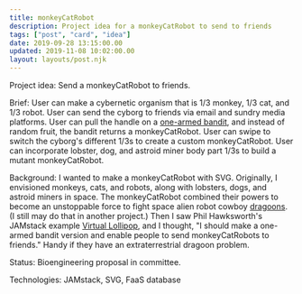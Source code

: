 ```yaml
---
title: monkeyCatRobot
description: Project idea for a monkeyCatRobot to send to friends
tags: ["post", "card", "idea"]
date: 2019-09-28 13:15:00.00
updated: 2019-11-08 10:02:00.00
layout: layouts/post.njk
---
```


Project idea: Send a monkeyCatRobot to friends.

Brief: User can make a cybernetic organism that is 1/3 monkey, 1/3 cat, and 1/3 robot. User can send the cyborg to friends via email and sundry media platforms. User can pull the handle on a [one-armed bandit](https://chambers.co.uk/search/?query=one-armed+bandit&title=21st "Definition of a one-armed bandit"), and instead of random fruit, the bandit returns a monkeyCatRobot. User can swipe to switch the cyborg's different 1/3s to create a custom monkeyCatRobot. User can incorporate lobster, dog, and astroid miner body part 1/3s to build a mutant monkeyCatRobot.

<!END clip>

Background: I wanted to make a monkeyCatRobot with SVG. Originally, I envisioned monkeys, cats, and robots, along with lobsters, dogs, and astroid miners in space. The monkeyCatRobot combined their powers to become an unstoppable force to fight space alien robot cowboy [dragoons](https://chambers.co.uk/search/?query=dragoon&title=21st "Definition of a dragoon"). (I still may do that in another project.) Then I saw Phil Hawksworth's JAMstack example [Virtual Lollipop](https://vlolly.net/ "Send a virtual lollipop to people"), and I thought, "I should make a one-armed bandit version and enable people to send monkeyCatRobots to friends." Handy if they have an extraterrestrial dragoon problem.

Status: Bioengineering proposal in committee.

Technologies: JAMstack, SVG, FaaS database

